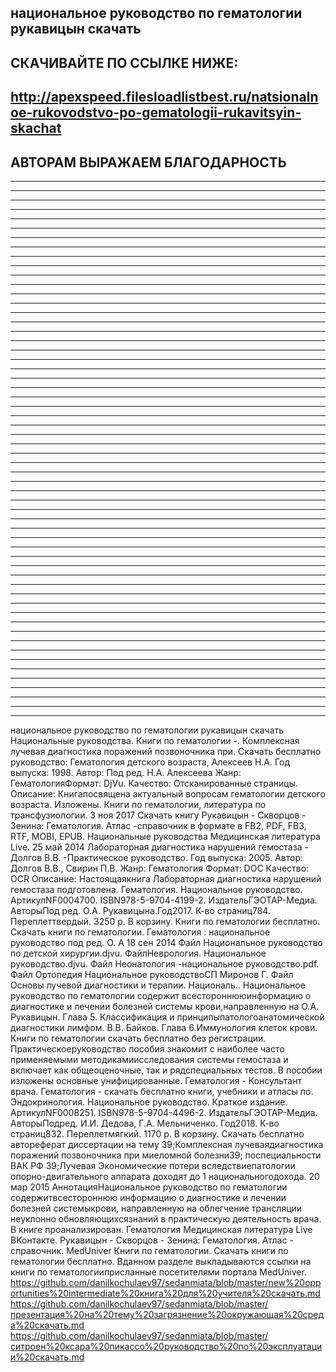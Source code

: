 национальное руководство по гематологии рукавицын скачать
--------------------------------------------------
СКАЧИВАЙТЕ ПО ССЫЛКЕ НИЖЕ:
--------------------------------------------------
http://apexspeed.filesloadlistbest.ru/natsionalnoe-rukovodstvo-po-gematologii-rukavitsyin-skachat
--------------------------------------------------
АВТОРАМ ВЫРАЖАЕМ БЛАГОДАРНОСТЬ
--------------------------------------------------
--------------------------------------------------
--------------------------------------------------
--------------------------------------------------
--------------------------------------------------
--------------------------------------------------
--------------------------------------------------
--------------------------------------------------
--------------------------------------------------
--------------------------------------------------
--------------------------------------------------
--------------------------------------------------
--------------------------------------------------
--------------------------------------------------
--------------------------------------------------
--------------------------------------------------
--------------------------------------------------
--------------------------------------------------
--------------------------------------------------
--------------------------------------------------
--------------------------------------------------
--------------------------------------------------
--------------------------------------------------
--------------------------------------------------
--------------------------------------------------
--------------------------------------------------
--------------------------------------------------
--------------------------------------------------
--------------------------------------------------
--------------------------------------------------
--------------------------------------------------
--------------------------------------------------
--------------------------------------------------
--------------------------------------------------
--------------------------------------------------
--------------------------------------------------
--------------------------------------------------
--------------------------------------------------
--------------------------------------------------
--------------------------------------------------
--------------------------------------------------
--------------------------------------------------
--------------------------------------------------
--------------------------------------------------
--------------------------------------------------
--------------------------------------------------
--------------------------------------------------
--------------------------------------------------
--------------------------------------------------
--------------------------------------------------
--------------------------------------------------
--------------------------------------------------
--------------------------------------------------
--------------------------------------------------
--------------------------------------------------
--------------------------------------------------
--------------------------------------------------
--------------------------------------------------
--------------------------------------------------
национальное руководство по гематологии рукавицын скачать Национальные руководства. Книги по гематологии -. Комплексная лучевая диагностика поражений позвоночника при. Скачать бесплатно руководство: Гематология детского возраста, Алексеев Н.А. Год выпуска: 1998. Автор: Под ред. Н.А. Алексеева Жанр: ГематологияФормат: DjVu. Качество: Отсканированные страницы. Описание: Книгапосвящена актуальный вопросам гематологии детского возраста. Изложены. Книги по гематологии, литература по трансфузиологии. 3 ноя 2017  Скачать книгу Рукавицын - Скворцов - Зенина: Гематология. Атлас -справочник в формате в FB2, PDF, FB3, RTF, MOBI, EPUB. Национальные руководства  Медицинская литература Live. 25 май 2014  Лабораторная диагностика нарушений гемостаза - Долгов В.В. -Практическое руководство. Год выпуска: 2005. Автор: Долгов В.В., Свирин П.В. Жанр: Гематология Формат: DOC Качество: OCR Описание: Настоящаякнига Лабораторная диагностика нарушений гемостаза подготовлена. Гематология. Национальное руководство. АртикулNF0004700. ISBN978-5-9704-4199-2. ИздательГЭОТАР-Медиа. АвторыПод ред. О.А. Рукавицына.Год2017. К-во страниц784. Переплеттвердый. 3250 p. В корзину. Книги по гематологии бесплатно. Скачать книги по гематологии. Гематология : национальное руководство  под ред. О. А
18 сен 2014  Файл Национальное руководство по детской хирургии.djvu. ФайлНеврология. Национальное руководство.djvu. Файл Неонатология -национальное руководство.pdf. Файл Ортопедия Национальное руководствоСП Миронов Г. Файл Основы лучевой диагностики и терапии. Националь.. Национальное руководство по гематологии содержит всестороннююинформацию о диагностике и лечении болезней системы крови,направленную на  О.А. Рукавицын. Глава 5. Классификация и принципыпатологоанатомической диагностики лимфом. В.В. Байков. Глава 6.Иммунология клеток крови. Книги по гематологии скачать бесплатно без регистрации.  Практическоеруководство пособия знакомит с наиболее часто применяемыми методикамиисследования системы гемостаза и включает как общеоценочные, так и рядспециальных тестов. В пособии изложены основные унифицированные. Гематология - Консультант врача. Гематология - скачать бесплатно книги, учебники и атласы по. Эндокринология. Национальное руководство. Краткое издание. АртикулNF0008251. ISBN978-5-9704-4496-2. ИздательГЭОТАР-Медиа. АвторыПодред. И.И. Дедова, Г.А. Мельниченко. Год2018. К-во страниц832. Переплетмягкий. 1170 p. В корзину. Скачать бесплатно автореферат диссертации на тему 39;Комплексная лучеваядиагностика поражений позвоночника при миеломной болезни39; поспециальности ВАК РФ 39;Лучевая  Экономические потери вследствиепатологии опорно-двигательного аппарата доходят до 1 национальногодохода. 20 мар 2015  АннотацияНациональное руководство по гематологии содержитвсестороннюю информацию о диагностике и лечении болезней системыкрови, направленную на облегчение трансляции неуклонно обновляющихсязнаний в практическую деятельность врача. В книге проанализирован. Гематология  Медицинская литература Live  ВКонтакте. Рукавицын - Скворцов - Зенина: Гематология. Атлас - справочник. MedUniver Книги по гематологии. Скачать книги по гематологии бесплатно. Вданном разделе выкладываются ссылки на книги по гематологииприсланные посетителями портала MedUniver.
https://github.com/danilkochulaev97/sedanmiata/blob/master/new%20opportunities%20intermediate%20книга%20для%20учителя%20скачать.md
https://github.com/danilkochulaev97/sedanmiata/blob/master/презентация%20на%20тему%20загрязнение%20окружающая%20среда%20скачать.md
https://github.com/danilkochulaev97/sedanmiata/blob/master/ситроен%20ксара%20пикассо%20руководство%20по%20эксплуатации%20скачать.md